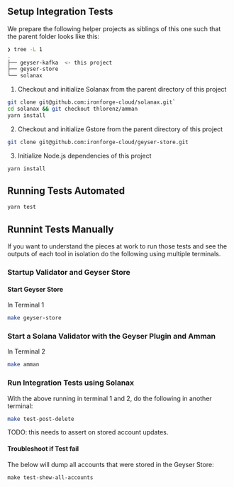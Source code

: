 ## Setup Integration Tests

We prepare the following helper projects as siblings of this one such that the parent folder
looks like this:

```sh
❯ tree -L 1
.
├── geyser-kafka  <- this project
├── geyser-store
└── solanax
```

1. Checkout and initialize Solanax from the parent directory of this project

```sh
git clone git@github.com:ironforge-cloud/solanax.git`
cd solanax && git checkout thlorenz/amman
yarn install
```

2. Checkout and initialize Gstore from the parent directory of this project

```sh
git clone git@github.com:ironforge-cloud/geyser-store.git
```

3. Initialize Node.js dependencies of this project

```sh
yarn install
```

## Running Tests Automated

```sh
yarn test
```

## Runnint Tests Manually

If you want to understand the pieces at work to run those tests and see the outputs of each
tool in isolation do the following using multiple terminals.

### Startup Validator and Geyser Store

#### Start Geyser Store

In Terminal 1

```sh
make geyser-store
```

### Start a Solana Validator with the Geyser Plugin and Amman

In Terminal 2

```sh
make amman
```

### Run Integration Tests using Solanax

With the above running in terminal 1 and 2, do the following in another terminal:

```sh
make test-post-delete
```

TODO: this needs to assert on stored account updates.

#### Troubleshoot if Test fail

The below will dump all accounts that were stored in the Geyser Store:

```
make test-show-all-accounts
```

